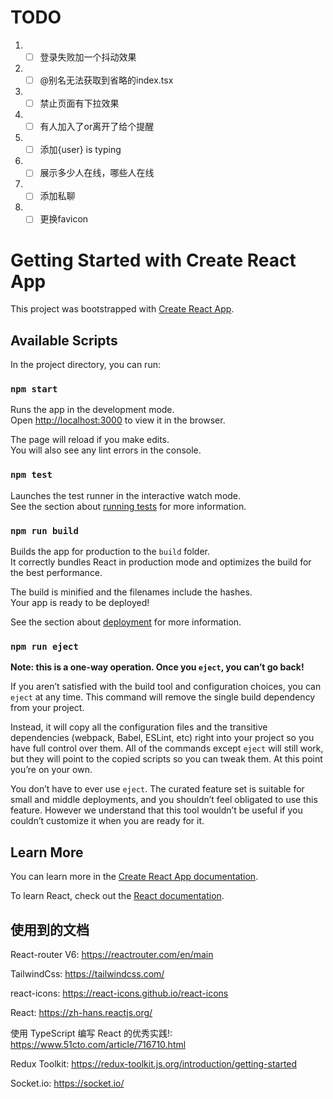 # TODO

1. - [ ] 登录失败加一个抖动效果
2. - [ ] @别名无法获取到省略的index.tsx
3. - [ ] 禁止页面有下拉效果
4. - [ ] 有人加入了or离开了给个提醒
5. - [ ] 添加{user} is typing
6. - [ ] 展示多少人在线，哪些人在线
7. - [ ] 添加私聊
8. - [ ] 更换favicon

# Getting Started with Create React App

This project was bootstrapped with [Create React App](https://github.com/facebook/create-react-app).

## Available Scripts

In the project directory, you can run:

### `npm start`

Runs the app in the development mode.\
Open [http://localhost:3000](http://localhost:3000) to view it in the browser.

The page will reload if you make edits.\
You will also see any lint errors in the console.

### `npm test`

Launches the test runner in the interactive watch mode.\
See the section about [running tests](https://facebook.github.io/create-react-app/docs/running-tests) for more information.

### `npm run build`

Builds the app for production to the `build` folder.\
It correctly bundles React in production mode and optimizes the build for the best performance.

The build is minified and the filenames include the hashes.\
Your app is ready to be deployed!

See the section about [deployment](https://facebook.github.io/create-react-app/docs/deployment) for more information.

### `npm run eject`

**Note: this is a one-way operation. Once you `eject`, you can’t go back!**

If you aren’t satisfied with the build tool and configuration choices, you can `eject` at any time. This command will remove the single build dependency from your project.

Instead, it will copy all the configuration files and the transitive dependencies (webpack, Babel, ESLint, etc) right into your project so you have full control over them. All of the commands except `eject` will still work, but they will point to the copied scripts so you can tweak them. At this point you’re on your own.

You don’t have to ever use `eject`. The curated feature set is suitable for small and middle deployments, and you shouldn’t feel obligated to use this feature. However we understand that this tool wouldn’t be useful if you couldn’t customize it when you are ready for it.

## Learn More

You can learn more in the [Create React App documentation](https://facebook.github.io/create-react-app/docs/getting-started).

To learn React, check out the [React documentation](https://reactjs.org/).

## 使用到的文档
React-router V6: https://reactrouter.com/en/main

TailwindCss: https://tailwindcss.com/

react-icons: https://react-icons.github.io/react-icons

React: https://zh-hans.reactjs.org/

使用 TypeScript 编写 React 的优秀实践!: https://www.51cto.com/article/716710.html

Redux Toolkit: https://redux-toolkit.js.org/introduction/getting-started

Socket.io: https://socket.io/